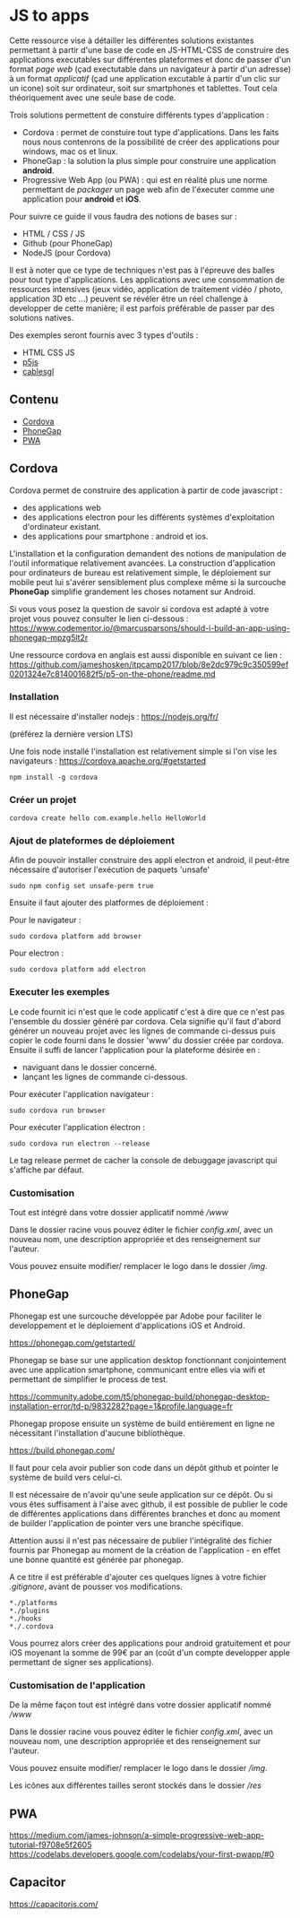 # JS to apps

Cette ressource vise à détailler les différentes solutions existantes permettant à partir d'une base de code en JS-HTML-CSS de construire des applications executables sur différentes plateformes et donc de passer d'un format *page web* (çad exectutable dans un navigateur à partir d'un adresse) à un format *applicatif* (çad une application excutable à partir d'un clic sur un icone) soit sur ordinateur, soit sur smartphones et tablettes. Tout cela théoriquement avec une seule base de code.

Trois solutions permettent de constuire différents types d'application :
- Cordova : permet de constuire tout type d'applications. Dans les faits nous nous contenrons de la possibilité de créer des applications pour windows, mac os et linux.
- PhoneGap : la solution la plus simple pour construire une application **android**.
- Progressive Web App (ou PWA) : qui est en réalité plus une norme permettant de *packager* un page web afin de l'éxecuter comme une application pour **android** et **iOS**.

Pour suivre ce guide il vous faudra des notions de bases sur :
- HTML / CSS / JS 
- Github (pour PhoneGap)
- NodeJS (pour Cordova)

Il est à noter que ce type de techniques n'est pas à l'épreuve des balles pour tout type d'applications. Les applications avec une consommation de ressources intensives (jeux vidéo, application de traitement vidéo / photo, application 3D etc ...) peuvent se révéler être un réel challenge à developper de cette manière; il est parfois préférable de passer par des solutions natives.

Des exemples seront fournis avec 3 types d'outils :
- HTML CSS JS
- [p5js](https://p5js.org/)
- [cablesgl](https://cables.gl/home)

## Contenu

* [Cordova](#Cordova)
* [PhoneGap](#PhoneGap)
* [PWA](#PWA)

## Cordova

Cordova permet de construire des application à partir de code javascript :
- des applications web
- des applications electron pour les différents systèmes d'exploitation d'ordinateur existant.
- des applications pour smartphone : android et ios.

L'installation et la configuration demandent des notions de manipulation de l'outil informatique relativement avancées. La construction d'application pour ordinateurs de bureau est relativement simple, le déploiement sur mobile peut lui s'avérer sensiblement plus complexe même si la surcouche **PhoneGap** simplifie grandement les choses notament sur Android.

Si vous vous posez la question de savoir si cordova est adapté à votre projet vous pouvez consulter le lien ci-dessous : 
https://www.codementor.io/@marcusparsons/should-i-build-an-app-using-phonegap-mpzg5lt2r

Une ressource cordova en anglais est aussi disponible en suivant ce lien :
https://github.com/jameshosken/itpcamp2017/blob/8e2dc979c9c350599ef0201324e7c814001682f5/p5-on-the-phone/readme.md

### Installation

Il est nécessaire d'installer nodejs :
https://nodejs.org/fr/

(préférez la dernière version LTS)

Une fois node installé l'installation est relativement simple si l'on vise les navigateurs :
https://cordova.apache.org/#getstarted

```
npm install -g cordova
```

### Créer un projet

```
cordova create hello com.example.hello HelloWorld
```

### Ajout de plateformes de déploiement

Afin de pouvoir installer construire des appli electron et android, il peut-être nécessaire d'autoriser l'exécution de paquets 'unsafe'

```
sudo npm config set unsafe-perm true
```

Ensuite il faut ajouter des platformes de déploiement :

Pour le navigateur : 
```
sudo cordova platform add browser
```

Pour electron : 
```
sudo cordova platform add electron
```


### Executer les exemples

Le code fournit ici n'est que le code applicatif c'est à dire que ce n'est pas l'ensemble du dossier généré par cordova. Cela signifie qu'il faut d'abord générer un nouveau projet avec les lignes de commande ci-dessus puis copier le code fourni dans le dossier 'www' du dossier créée par cordova. Ensuite il suffi de lancer l'application pour la plateforme désirée en :

- naviguant dans le dossier concerné.
- lançant les lignes de commande ci-dessous.

Pour exécuter l'application navigateur :
```
sudo cordova run browser
```
Pour exécuter l'application électron :
```
sudo cordova run electron --release
```
Le tag release permet de cacher la console de debuggage javascript qui s'affiche par défaut.

### Customisation 

Tout est intégré dans votre dossier applicatif nommé */www*

Dans le dossier racine vous pouvez éditer le fichier *config.xml*, avec un nouveau nom, une description appropriée et des renseignement sur l'auteur.

Vous pouvez ensuite modifier/ remplacer le logo dans le dossier */img*.


## PhoneGap

Phonegap est une surcouche développée par Adobe pour faciliter le developpement et le déploiement d'applications iOS et Android.

https://phonegap.com/getstarted/

Phonegap se base sur une application desktop fonctionnant conjointement avec une application smartphone, communicant entre elles via wifi et permettant de simplifier le process de test.

https://community.adobe.com/t5/phonegap-build/phonegap-desktop-installation-error/td-p/9832282?page=1&profile.language=fr

Phonegap propose ensuite un système de build entièrement en ligne ne nécessitant l'installation d'aucune bibliothèque.

https://build.phonegap.com/

Il faut pour cela avoir publier son code dans un dépôt github et pointer le système de build vers celui-ci. 

Il est nécessaire de n'avoir qu'une seule application sur ce dépôt. Ou si vous êtes suffisament à l'aise avec github, il est possible de publier le code de différentes applications dans différentes branches et donc au moment de builder l'application de pointer vers une branche spécifique.

Attention aussi il n'est pas nécessaire de publier l'intégralité des fichier fournis par Phonegap au moment de la création de l'application - en effet une bonne quantité est générée par phonegap.

A ce titre il est préférable d'ajouter ces quelques lignes à votre fichier *.gitignore*, avant de pousser vos modifications.

```
*./platforms
*./plugins
*./hooks
*./.cordova
```

Vous pourrez alors créer des applications pour android gratuitement et pour iOS moyenant la somme de 99€ par an (coût d'un compte developper apple permettant de signer ses applications).

### Customisation de l'application

De la même façon tout est intégré dans votre dossier applicatif nommé */www*

Dans le dossier racine vous pouvez éditer le fichier *config.xml*, avec un nouveau nom, une description appropriée et des renseignement sur l'auteur.

Vous pouvez ensuite modifier/ remplacer le logo dans le dossier */img*.

Les icônes aux différentes tailles seront stockés dans le dossier */res*


## PWA 


https://medium.com/james-johnson/a-simple-progressive-web-app-tutorial-f9708e5f2605
https://codelabs.developers.google.com/codelabs/your-first-pwapp/#0



## Capacitor

https://capacitorjs.com/